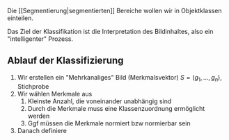 Die [[Segmentierung|segmentierten]] Bereiche wollen wir in Objektklassen einteilen.

Das Ziel der Klassifikation ist die Interpretation des Bildinhaltes, also ein "intelligenter" Prozess.

## Ablauf der Klassifizierung
1. Wir erstellen ein "Mehrkanaliges" Bild (Merkmalsvektor) $S = (g_{1}, \dotso, g_{n})$, Stichprobe
2. Wir wählen Merkmale aus
	1. Kleinste Anzahl, die voneinander unabhängig sind
	2. Durch die Merkmale muss eine Klassenzuordnung ermöglicht werden
	3. Ggf müssen die Merkmale normiert bzw normierbar sein
3. Danach definiere